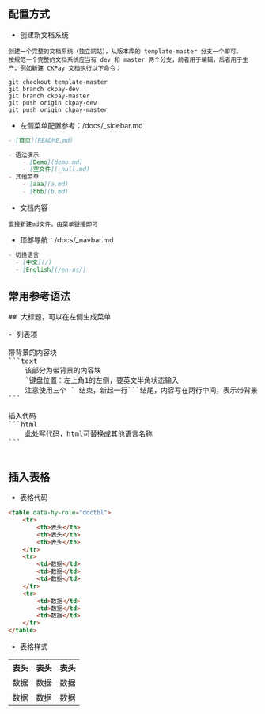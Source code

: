 ## 配置方式
- 创建新文档系统
```text
创建一个完整的文档系统（独立网站），从版本库的 template-master 分支一个即可。
按规范一个完整的文档系统应当有 dev 和 master 两个分支，前者用于编辑，后者用于生产，例如新建 CKPay 文档执行以下命令：
```
```shell
git checkout template-master
git branch ckpay-dev
git branch ckpay-master
git push origin ckpay-dev
git push origin ckpay-master
```

- 左侧菜单配置参考：/docs/_sidebar.md

```md
- [首页](README.md)

- 语法演示
    - [Demo](demo.md)
    - [空文件](_null.md)
- 其他菜单
    - [aaa](a.md)
    - [bbb](b.md)
```

- 文档内容
```text
直接新建md文件，由菜单链接即可
```

- 顶部导航：/docs/_navbar.md

```md
- 切换语言
  - [中文](/)
  - [English](/en-us/)
```


## 常用参考语法
<pre>
## 大标题，可以在左侧生成菜单

- 列表项

带背景的内容块
```text
    该部分为带背景的内容块
    `键盘位置：左上角1的左侧，要英文半角状态输入
    注意使用三个 ` 结束，新起一行```结尾，内容写在两行中间，表示带背景的内容区域
```

插入代码
```html
    此处写代码，html可替换成其他语言名称
```

</pre>

## 插入表格

- 表格代码
```html
<table data-hy-role="doctbl">
    <tr>
        <th>表头</th>
        <th>表头</th>
        <th>表头</th>
    </tr>
    <tr>
        <td>数据</td>
        <td>数据</td>
        <td>数据</td>
    </tr>
    <tr>
        <td>数据</td>
        <td>数据</td>
        <td>数据</td>
    </tr>
</table>
```

- 表格样式
<table data-hy-role="doctbl">
    <tr>
        <th>表头</th>
        <th>表头</th>
        <th>表头</th>
    </tr>
    <tr>
        <td>数据</td>
        <td>数据</td>
        <td>数据</td>
    </tr>
    <tr>
        <td>数据</td>
        <td>数据</td>
        <td>数据</td>
    </tr>
</table>

